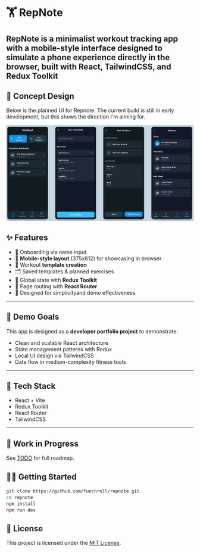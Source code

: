 # 🏋️ RepNote

## **RepNote** is a minimalist workout tracking app with a mobile-style interface designed to simulate a phone experience directly in the browser, built with React, TailwindCSS, and Redux Toolkit

## 🎨 Concept Design

Below is the planned UI for Repnote. The current build is still in early development, but this shows the direction I'm aiming for.

![Design Screenshot](concept.png)

## ✨ Features

- 👤 Onboarding via name input
- 📱 **Mobile-style layout** (375x812) for showcasing in browser
- 🧩 Workout **template creation**
- 🗂️ Saved templates & planned exercises
- 🔁 Global state with **Redux Toolkit**
- 📍 Page routing with **React Router**
- 🧠 Designed for simplicityand demo effectiveness

---

## 🧪 Demo Goals

This app is designed as a **developer portfolio project** to demonstrate:

- Clean and scalable React architecture
- State management patterns with Redux
- Local UI design via TailwindCSS
- Data flow in medium-complexity fitness tools

---

## 📌 Tech Stack

- React + Vite
- Redux Toolkit
- React Router
- TailwindCSS

---

## 🚧 Work in Progress

See [TODO](TODO.md) for full roadmap.

## 🧑‍💻 Getting Started

```bash
git clone https://github.com/funcnroll/repnote.git
cd repnote
npm install
npm run dev
```

## 📜 License

This project is licensed under the [MIT License](LICENSE).
